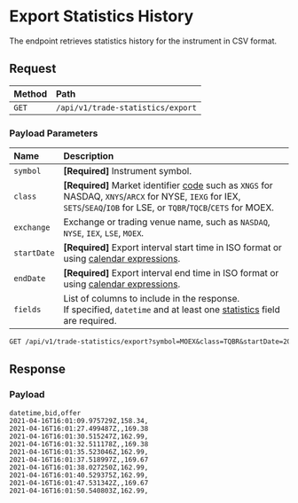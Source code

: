 # Export Statistics History

The endpoint retrieves statistics history for the instrument in CSV format.

## Request

| **Method** | **Path** |
|:---|:---|
| `GET` | `/api/v1/trade-statistics/export` |

### Payload Parameters

| **Name** | **Description** |
|:---|:---|
| `symbol` | **[Required]** Instrument symbol. |
| `class` | **[Required]** Market identifier [code](https://www.iso20022.org/market-identifier-codes) such as `XNGS` for NASDAQ, `XNYS`/`ARCX` for NYSE, `IEXG` for IEX, `SETS`/`SEAQ`/`IOB` for LSE, or `TQBR`/`TQCB`/`CETS` for MOEX.  |
| `exchange` | Exchange or trading venue name, such as `NASDAQ`, `NYSE`, `IEX`, `LSE`, `MOEX`. |
| `startDate` | **[Required]** Export interval start time in ISO format or using [calendar expressions](../shared/calendar.md).  |
| `endDate` | **[Required]** Export interval end time in ISO format or using [calendar expressions](../shared/calendar.md).  |
| `fields` | List of columns to include in the response.<br>If specified, `datetime` and at least one [statistics](statistics-fields.md) field are required.  |

```txt
GET /api/v1/trade-statistics/export?symbol=MOEX&class=TQBR&startDate=2021-04-16T16:00:00Z&endDate=2021-04-16T16:02:00Z&fields=datetime,bid,offer
```

## Response

### Payload

```csv
datetime,bid,offer
2021-04-16T16:01:09.975729Z,158.34,
2021-04-16T16:01:27.499487Z,,169.38
2021-04-16T16:01:30.515247Z,162.99,
2021-04-16T16:01:32.511178Z,,169.38
2021-04-16T16:01:35.523046Z,162.99,
2021-04-16T16:01:37.518997Z,,169.67
2021-04-16T16:01:38.027250Z,162.99,
2021-04-16T16:01:40.529375Z,162.99,
2021-04-16T16:01:47.531342Z,,169.67
2021-04-16T16:01:50.540803Z,162.99,
```
